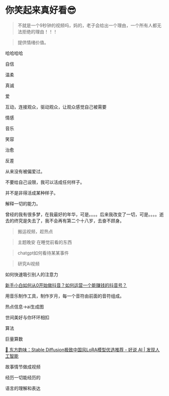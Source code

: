 # 你笑起来真好看😎

> 不就是一个9秒钟的视频吗，妈的，老子会给出一个理由，一个所有人都无法拒绝的理由！！！

> 提供情绪价值。

[](https://zhuanlan.zhihu.com/p/617412081)

哈哈哈哈

自信

温柔

真诚

爱

互动，连接观众，驱动观众，让观众感觉自己被需要

情感

音乐

笑容

治愈

反差

从来没有被偏爱过。

不要给自己设限，我可以活成任何样子。

并不是非得活成某种样子。

解释一切的能力。

曾经的我有很多梦，在我最好的年华，可是。。。。后来我改变了一切，可是。。。。逝去的终究是失去了，我不会再有第二个十八岁，去奋不顾身。

> 搬运视频，趁热点

> 主题晚安 在睡觉前看的东西

> chatgpt如何看待某某事件

> 研究Ai视频

如何快速吸引别人的注意力

[新手小白如何从0开始做抖音？如何运营一个能赚钱的抖音号？](https://www.zhihu.com/tardis/zm/art/535050726?source_id=1003)

用音乐制作工具，制作岁月，每一个音符由前面的音符组成。

热点信息->ai生成图

世间美好与你环环相扣

算法

巨量算数

[🎋 东方韵味：Stable Diffusion极致中国风LoRA模型优选推荐 - 好说 AI | 发现人工智能](https://www.haoshuo.com/article/649d4fec696db95beaa79e52)

故事情节做成视频

经历一切能经历的

语言的理解和表达

